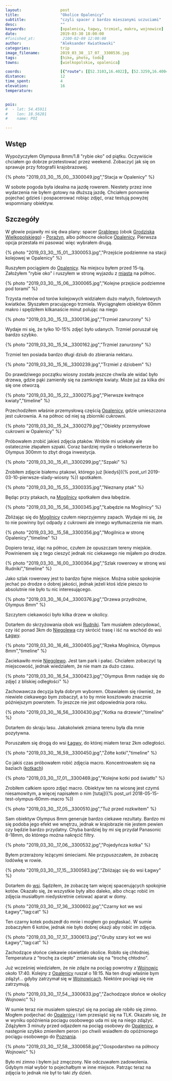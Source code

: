 ```yaml
---
layout:                 post
title:                  "Okolice Opalenicy"
subtitle:               "czyli spacer z bardzo mieszanymi uczuciami"
desc:                   ""
keywords:               [opalenica, łagwy, trzmiel, makro, wojnowice]
date:                   2019-03-30 18:00:00
#finished_at:            2100-02-09 12:00:00
author:                 "Aleksander Kwiatkowski"
categories:             trip
image_filename:         2019_03_30__17_07__3300536.jpg
tags:                   [hike, photo, todo]
towns:                  [wielkopolskie, opalenica]

coords:                 [{"route": [[52.3103,16.4022], [52.3259,16.4004], [52.3252,16.4114], [52.3407,16.4064], [52.3482,16.4534], [52.3270,16.4665]], "type": "hike"}]
distance:               12
time_spent:             4
elevation:              16
temperature:            


pois:
#  - lat: 54.45911
#    lon: 18.56281
#    name: POI

---
```


[wiki-kotka]: https://pl.wikipedia.org/wiki/Kotka_(botanika)
[wiki-grablewo]: https://pl.wikipedia.org/wiki/Gr%C4%85blewo
[wiki-grodzisk-wielkopolski]: https://pl.wikipedia.org/wiki/Grodzisk_Wielkopolski
[wiki-porazyn]: https://pl.wikipedia.org/wiki/Pora%C5%BCyn_(osada_w_wojew%C3%B3dztwie_wielkopolskim)
[wiki-opalenica]: https://pl.wikipedia.org/wiki/Opalenica
[wiki-mogilnica-rzeka]: https://pl.wikipedia.org/wiki/Mogilnica_(dop%C5%82yw_Kana%C5%82u_Prutu)
[wiki-rudniki]: https://pl.wikipedia.org/wiki/Rudniki_(wojew%C3%B3dztwo_wielkopolskie)
[wiki-niegolewo]: https://pl.wikipedia.org/wiki/Niegolewo
[wiki-lagwy]: https://pl.wikipedia.org/wiki/%C5%81agwy
[wiki-wojnowice]: https://pl.wikipedia.org/wiki/Wojnowice_(powiat_nowotomyski)
[wiki-poznan]: https://pl.wikipedia.org/wiki/Pozna%C5%84


## Wstęp

Wypożyczyłem Olympusa 8mm/1.8 "rybie oko" od piątku. Oczywiście chciałem
go dobrze przetestować przez weekend. Zobaczyć jak się on sprawuje przy fotografii
krajobrazowej.

{% photo "2019_03_30__15_00__3300049.jpg","Stacja w Opalenicy" %}

W sobote pogoda była idealna na jazdę rowerem. Niestety przez inne wydarzenia
nie byłem gotowy na dłuższą jazdę. Chciałem ponownie pojechać gdzieś i pospacerować
robiąc zdjęć, oraz testują powyżej wspomniany obiektyw.

## Szczegóły

W głowie pojawiły mi się dwa plany: spacer [Grąblewo][wiki-grablewo]
(obok [Grodziska Wielkopolskiego][wiki-grodzisk-wielkopolski]) -
[Porażyn][wiki-porazyn], albo północne okolice [Opalenicy][wiki-opalenica].
Pierwsza opcja przestała mi pasować więc wybrałem drugą.

{% photo "2019_03_30__15_01__3300053.jpg","Przejście podziemne na stacji kolejowej w Opalenicy" %}

Ruszyłem pociągiem do [Opalenicy][wiki-opalenica]. Na miejscu byłem
przed 15-tą. Założyłem "rybie oko" i ruszyłem w stronę wyjazdu
z [miasta][wiki-opalenica] na północ.

{% photo "2019_03_30__15_06__3300065.jpg","Kolejne przejście podziemne pod torami" %}

Trzysta metrów od torów kolejowych widziałem dużo małych, fioletowych kwiatków.
Słyszałem pracującego trzmiela. Wyciągnąłem obiektyw 60mm makro i spędziłem
kilkanaście minut polując na niego

{% photo "2019_03_30__15_13__3300136.jpg","Trzmiel zanurzony" %}

Wydaje mi się, że tylko 10-15% zdjęć było udanych. Trzmiel poruszał się
bardzo szybko.

{% photo "2019_03_30__15_14__3300162.jpg","Trzmiel zanurzony" %}

Trzmiel ten posiada bardzo długi dziub do zbierania nektaru.

{% photo "2019_03_30__15_16__3300239.jpg","Trzmiel z dziobem" %}

Do prawdziwego początku wiosny została jeszcze chwila ale
widać było drzewa, gdzie pąki zamieniły się na zamknięte kwiaty.
Może już za kilka dni się one otworzą.

{% photo "2019_03_30__15_22__3300275.jpg","Pierwsze kwitnące kwiaty","timeline" %}

Przechodziłem właśnie przemysłową częścią [Opalenicy][wiki-opalenica],
gdzie umieszczona jest cukrownia. A na północ od niej są zbiorniki cukrowni.

{% photo "2019_03_30__15_24__3300279.jpg","Obiekty przemysłowe cukrowni w Opalenicy" %}

Próbowałem zrobić jakieś zdjęcia ptaków. Wróble mi uciekały ale ostatecznie
złapałem szpaki. Coraz bardziej myśle o telekonwerterze bo Olympus 300mm to zbyt
droga inwestycja.

{% photo "2019_03_30__15_41__3300299.jpg","Szpaki" %}

Zrobiłem zdjęcie białemu ptakowi, którego już [kiedyś]({% post_url 2019-03-10-pierwsze-slady-wiosny %})
spotkałem.

{% photo "2019_03_30__15_55__3300335.jpg","Nieznany ptak" %}

Będąc przy ptakach, na [Mogilnicy][wiki-mogilnica-rzeka] spotkałem dwa
łabędzie.

{% photo "2019_03_30__15_56__3300345.jpg","Łabędzie na Mogilnicy" %}

Zbliżając się do [Mogilnicy][wiki-mogilnica-rzeka] czułem nieprzyjemny zapach.
Wydaje mi się, że to nie powinny być odpady z cukrowni ale innego wytłumaczenia
nie mam.

{% photo "2019_03_30__15_58__3300356.jpg","Mogilnica w stronę Opalenicy","timeline" %}

Dopiero teraz, idąc na północ, czułem że opuszczam tereny miejskie. Powinienem się
z tego cieszyć jednak nic ciekawego nie mijałem po drodze.

{% photo "2019_03_30__16_00__3300364.jpg","Szlak rowerowy w stronę wsi Rudniki","timeline" %}

Jako szlak rowerowy jest to bardzo fajne miejsce. Można sobie spokojnie jechać
po drodze o dobrej jakości, jednak jeżeli ktoś idzie pieszo to absolutnie nie
było tu nic interesującego.

{% photo "2019_03_30__16_04__3300376.jpg","Drzewa przydrożne, Olympus 8mm" %}

Szczytem ciekawości było kilka drzew w okolicy.

Dotarłem do skrzyżowania obok wsi [Rudniki][wiki-rudniki]. Tam musiałem
zdecydować, czy iść ponad 3km do [Niegolewa][wiki-niegolewo] czy skrócić trasę
i iść na wschód do wsi [Łagwy][wiki-lagwy].

{% photo "2019_03_30__16_46__3300405.jpg","Rzeka Mogilnica, Olympus 8mm","timeline" %}

Zaciekawiło mnie [Niegolewo][wiki-niegolewo]. Jest tam park i pałac. Chciałem
zobaczyć tą miejscowość, jednak wiedziałem, że nie mam za dużo czasu.

{% photo "2019_03_30__16_54__3300423.jpg","Olympus 8mm nadaje się do zdjęć z bliskiej odległości" %}

Zachowawcza decyzja była dobrym wyborem. Obawiałem się również, że niewiele
ciekawego bym zobaczył, a to by mnie kosztowało znacznie późniejszym
powrotem. To jeszcze nie jest odpowiednia pora roku.

{% photo "2019_03_30__16_56__3300430.jpg","Kotka na drzewie","timeline" %}

Dotarłem do skraju lasu. Jakakolwiek zmiana terenu była dla mnie pozytywna.

Poruszałem się drogą do wsi [Łagwy][wiki-lagwy], do której miałem teraz 2km
odległości.

{% photo "2019_03_30__16_59__3300450.jpg","Żółte kotki","timeline" %}

Co jakiś czas próbowałem robić zdjęcia macro. Koncentrowałem się na
baziach ([kotkach][wiki-kotka])

{% photo "2019_03_30__17_01__3300469.jpg","Kolejne kotki pod światło" %}

Zrobiłem całkiem sporo zdjęć macro. Obiektyw ten na wiosnę jest czymś
niesamowitym, a więcej napisałem o nim
[tutaj]({% post_url 2018-05-15-test-olympus-60mm-macro %})

{% photo "2019_03_30__17_05__3300510.jpg","Tuż przed rozkwitem" %}

Sam obiektyw Olympus 8mm generuje bardzo ciekawe rezultaty. Bardzo mi się podoba
jego efekt we wnętrzu, jednak w krajobrazie nie jestem pewien czy będzie bardzo przydatny.
Chyba bardziej by mi się przydał Panasonic 8-18mm, do którego można nakręcić
filtry.

{% photo "2019_03_30__17_06__3300532.jpg","Pojedyńcza kotka" %}

Byłem przerażony leżącymi śmieciami. Nie przypuszczałem, że zobaczę lodówkę
w rowie.

{% photo "2019_03_30__17_15__3300583.jpg","Zbliżając się do wsi Łagwy" %}

Dotarłem do [wsi][wiki-lagwy]. Sądziłem, że zobaczę tam więcej spacerujących
spokojnie kotów. Okazało się, że wszystkie były albo daleko, albo chcąc robić
im zdjęcia musiałbym niedyskretnie celować aparat w domy.

{% photo "2019_03_30__17_36__3300602.jpg","Czarny kot we wsi Łagwy","tag:cat" %}

Ten czarny kotek podszedł do mnie i mogłem go pogłaskać. W sumie zobaczyłem 6
kotów, jednak nie było dobrej okazji aby robić im zdjęcia.

{% photo "2019_03_30__17_37__3300613.jpg","Gruby szary kot we wsi Łagwy","tag:cat" %}

Zachodzące słońce ciekawie oświetlało okolice. Robiło się chłodniej. Temperatura
z "trochę za ciepło" zmieniała się na "trochę chłodno".

Już wcześniej wiedziałem, że nie zdąże na pociąg powrotny z [Wojnowic][wiki-wojnowice]
około 17:40. Kolejny z [Opalenicy][wiki-opalenica] ruszał o 18:15. Na ten drugi właśnie
bym zdążył... gdyby zatrzymał się w [Wojnowicach][wiki-wojnowice].
Niektóre pociągi się nie zatrzymują.

{% photo "2019_03_30__17_54__3300633.jpg","Zachodzące słońce w okolicy Wojnowic" %}

W sumie teraz nie musiałem spieszyć się na pociąg ale robiło się zimno. Mogłem
podjechać do [Opalenicy][wiki-opalenica] i tam przesiąść się na TLK. Okazało się, że
w wyniku opóźnienia pociagu osobowego uda mi się na niego zdążyć.
Zdążyłem 3 minuty przed odjazdem na pociąg osobowy do [Opalenicy][wiki-opalenica],
a następnie szybko zmieniłem peron i po chwili wsiadłem do opóźnionego
pociągu osobowego do [Poznania][wiki-poznan].

{% photo "2019_03_30__17_58__3300658.jpg","Gospodarstwo na północy Wojnowic" %}

Było mi zimno i byłem już zmęczony. Nie odczuwałem zadowolenia. Gdybym miał
wybór to pojechałbym w inne miejsce. Patrząc teraz na zdjęcia to jednak
nie był to taki zły dzień.
